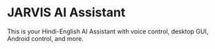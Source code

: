 # JARVIS AI Assistant

This is your Hindi-English AI Assistant with voice control, desktop GUI, Android control, and more.